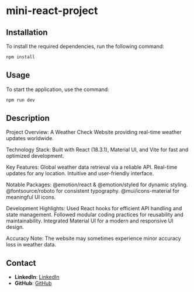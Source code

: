 # mini-react-project

## Installation
To install the required dependencies, run the following command:
```sh
npm install
```

## Usage
To start the application, use the command:
```sh
npm run dev
```

## Description
Project Overview: A Weather Check Website providing real-time weather updates worldwide.

Technology Stack: Built with React (18.3.1), Material UI, and Vite for fast and optimized development.

Key Features:
Global weather data retrieval via a reliable API.
Real-time updates for any location.
Intuitive and user-friendly interface.

Notable Packages:
@emotion/react & @emotion/styled for dynamic styling.
@fontsource/roboto for consistent typography.
@mui/icons-material for meaningful UI icons.

Development Highlights:
Used React hooks for efficient API handling and state management.
Followed modular coding practices for reusability and maintainability.
Integrated Material UI for a modern and responsive UI design.

Accuracy Note: The website may sometimes experience minor accuracy loss in weather data.


## Contact
- **LinkedIn**: [LinkedIn](https://www.linkedin.com/in/mohd-zubair5k/)
- **GitHub**: [GitHub](https://github.com/mdzubair5k)



